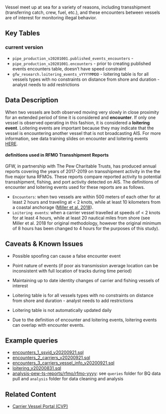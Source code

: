 Vessel meet up at sea for a variety of reasons, including transshipment (transferring catch, crew, fuel, etc.), and these encounters between vessels are of interest for monitoring illegal behavior. 

## Key Tables

### current version

+ `pipe_production_v20201001.published_events_encounters` - 
+ `pipe_production_v20201001.encounters` - prior to creating published events encounters table, doesn’t have speed constraint
+ `gfw_research.loitering_events_vYYYYMMDD` - loitering table is for all vessels types with no constraints on distance from shore and duration - analyst needs to add restrictions

## Data Description

When two vessels are both observed moving very slowly in close proximity for an extended period of time it is considered and **encounter**. If only one vessel is observed operating in this fashion, it is considered a **loitering event**. Loitering events are important because they may indicate that the vessel is encountering another vessel that is not broadcasting AIS. For more information, see data training slides on encounter and loitering events [HERE](https://docs.google.com/presentation/d/17ZSpH0F5sW0R7sTiNoDAm_pyUhHJeSd4fyyBFDHiAtw/edit?usp=sharing).

#### definitions used in RFMO Transshipment Reports 

GFW, in partnership with The Pew Charitable Trusts, has produced annual reports covering the years of 2017-2019 on transshipment activity in the the five major tuna RFMOs. These reports compare reported activity to potential transshipment, fishing, and port activity detected on AIS. The definitions of encounter and loitering events used for these reports are as follows.

+ `Encounters`: when two vessels are within 500 meters of each other for at least 2 hours and traveling at < 2 knots, while at least 10 kilometers from a coastal anchorage ([Miller et al. 2018](https://www.frontiersin.org/articles/10.3389/fmars.2018.00240/full)). 
+ `Loitering events`: when a carrier vessel travelled at speeds of < 2 knots for at least 4 hours, while at least 20 nautical miles from shore (see Miller et al. 2018 for original methodology, however the original minimum of 8 hours has been changed to 4 hours for the purposes of this study).

## Caveats & Known Issues

+ Possible spoofing can cause a false encounter event
+ Point nature of events (if poor ais transmission average location can be inconsistent with full location of tracks during time period)
+ Maintaining up to date identity changes of carrier and fishing vessels of interest 
+ Loitering table is for all vessels types with no constraints on distance from shore and duration - analyst needs to add restrictions
+ Loitering table is not automatically updated daily

+ Due to the definition of encounter and loitering events, loitering events can overlap with encounter events.

## Example queries
+ [encounters_1_ssvid_v20200921.sql](https://github.com/GlobalFishingWatch/bigquery-documentation-wf827/blob/master/queries/examples/current/encounters_1_ssvid_v20200921.sql)  
+ [encounters_2_carriers_v20200921.sql](https://github.com/GlobalFishingWatch/bigquery-documentation-wf827/blob/master/queries/examples/current/encounters_2_carriers_v20200921.sql) 
+ [encounters_3_carriers_vessel_info_v20200921.sql](https://github.com/GlobalFishingWatch/bigquery-documentation-wf827/blob/master/queries/examples/current/encounters_3_carriers_vessel_info_v20200921.sql) 
+ [loitering_v20200831.sql](https://github.com/GlobalFishingWatch/bigquery-documentation-wf827/blob/master/queries/examples/current/loitering_v20200831.sql) 
+ [analysis-pew-ts-reports/rfmo/rfmo-yyyy](https://github.com/GlobalFishingWatch/analysis-pew-ts-reports): see `queries` folder for BQ data pull and `analysis` folder for data cleaning and analysis 

## Related Content
+ [Carrier Vessel Portal (CVP)](https://globalfishingwatch.org/carrier-vessel-portal/) 